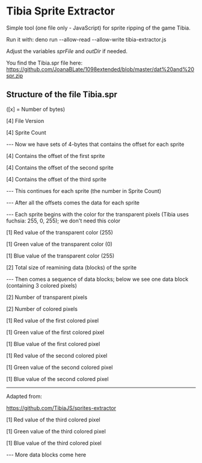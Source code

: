 # Tibia Sprite Extractor

Simple tool (one file only - JavaScript) for sprite ripping of the game Tibia.

Run it with: deno run --allow-read --allow-write tibia-extractor.js

Adjust the variables *sprFile* and *outDir* if needed.

You find the Tibia.spr file here: https://github.com/JoanaBLate/1098extended/blob/master/dat%20and%20spr.zip

## Structure of the file Tibia.spr

([x] = Number of bytes)

[4] File Version

[4] Sprite Count

--- Now we have sets of 4-bytes that contains the offset for each sprite

[4] Contains the offset of the first sprite

[4] Contains the offset of the second sprite

[4] Contains the offset of the third sprite

--- This continues for each sprite (the number in Sprite Count)

--- After all the offsets comes the data for each sprite

--- Each sprite begins with the color for the transparent pixels (Tibia uses fuchsia: 255, 0, 255); we don't need this color

[1] Red value of the transparent color (255)

[1] Green value of the transparent color (0)

[1] Blue value of the transparent color (255)

[2] Total size of reamining data (blocks) of the sprite

--- Then comes a sequence of data blocks; below we see one data block (containing 3 colored pixels)

[2] Number of transparent pixels

[2] Number of colored pixels 

[1] Red value of the first colored pixel

[1] Green value of the first colored pixel

[1] Blue value of the first colored pixel

[1] Red value of the second colored pixel

[1] Green value of the second colored pixel

[1] Blue value of the second colored pixel

<HR>

Adapted from:

https://github.com/TibiaJS/sprites-extractor

[1] Red value of the third colored pixel

[1] Green value of the third colored pixel

[1] Blue value of the third colored pixel

--- More data blocks come here

